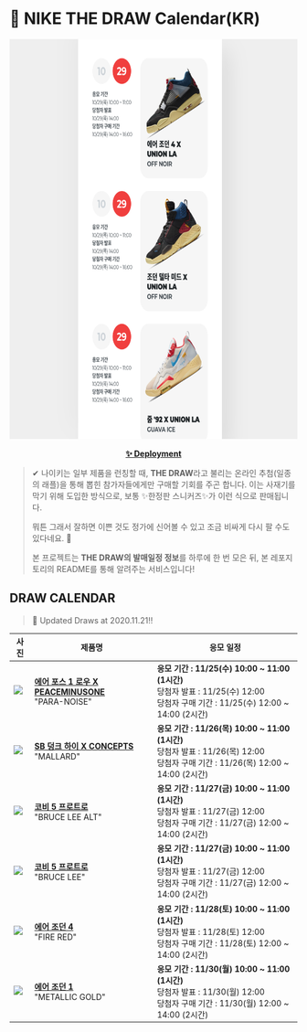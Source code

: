 # 👟 NIKE THE DRAW Calendar(KR)

<div align="center">
  <a href="https://junhoyeo.github.io/NIKE-THE-DRAW-Calendar/">
    <img src="./docs/images/preview.png" alt="Preview image of deployed application" height="700px" width="700px" />
  </a>
</div>

<p align="center">
  <a href="https://junhoyeo.github.io/NIKE-THE-DRAW-Calendar/">
    <strong>✨ Deployment</strong>
  </a>
</p>

> ✔ 나이키는 일부 제품을 런칭할 때, **THE DRAW**라고 불리는 온라인 추첨(일종의 래플)을 통해 뽑힌 참가자들에게만 구매할 기회를 주곤 합니다. 이는 사재기를 막기 위해 도입한 방식으로, 보통 ✨한정판 스니커즈✨가 이런 식으로 판매됩니다.
>
> 뭐튼 그래서 잘하면 이쁜 것도 정가에 신어볼 수 있고 조금 비싸게 다시 팔 수도 있다네요. 🤭
>
> 본 프로젝트는 **THE DRAW의 발매일정 정보**를 하루에 한 번 모은 뒤, 본 레포지토리의 README를 통해 알려주는 서비스입니다!

## DRAW CALENDAR

<!-- DRAW CALENDAR: START -->

> 👟 Updated Draws at 2020.11.21‼️

| 사진 | 제품명 | 응모 일정 |
| --- | ---- | ------- |
| <img src="https://static-breeze.nike.co.kr/kr/ko_kr/cmsstatic/product/9f97816f-dbe8-4f60-ade0-db5a8ce4aa04_primary.jpg?snkrBrowse" width="256" /> | <a href="https://www.nike.com/kr/launch/t/men/fw/nike-sportswear/DD3223-100/ditq63/air-force-1-07-paranoise"><strong>에어 포스 1 로우 X PEACEMINUSONE</strong><br /></a> "PARA-NOISE" | <strong>응모 기간 : 11/25(수) 10:00 ~ 11:00 (1시간)</strong><br />당첨자 발표 : 11/25(수) 12:00<br />당첨자 구매 기간 : 11/25(수) 12:00 ~ 14:00 (2시간) |
| <img src="https://static-breeze.nike.co.kr/kr/ko_kr/cmsstatic/product/DC6887-200/f9d6f487-2562-4964-ac96-e6c7e14017ab_primary.jpg?snkrBrowse" width="256" /> | <a href="https://www.nike.com/kr/launch/t/adult-unisex/fw/action-outdoor/DC6887-200/xrks52/nike-sb-dunk-high-pro-qs"><strong>SB 덩크 하이 X CONCEPTS</strong><br /></a> "MALLARD" | <strong>응모 기간 : 11/26(목) 10:00 ~ 11:00 (1시간)</strong><br />당첨자 발표 : 11/26(목) 12:00<br />당첨자 구매 기간 : 11/26(목) 12:00 ~ 14:00 (2시간) |
| <img src="https://static-breeze.nike.co.kr/kr/ko_kr/cmsstatic/product/CD4991-101/718fa044-e69c-4802-9bf7-a3ac19d8e258_primary.jpg?snkrBrowse" width="256" /> | <a href="https://www.nike.com/kr/launch/t/men/fw/basketball/CD4991-101/xkrw51/kobe-v-protro"><strong>코비 5 프로트로</strong><br /></a> "BRUCE LEE ALT" | <strong>응모 기간 : 11/27(금) 10:00 ~ 11:00 (1시간)</strong><br />당첨자 발표 : 11/27(금) 12:00<br />당첨자 구매 기간 : 11/27(금) 12:00 ~ 14:00 (2시간) |
| <img src="https://static-breeze.nike.co.kr/kr/ko_kr/cmsstatic/product/CD4991-700/d852f08a-0c68-448a-8825-2644651246d8_primary.jpg?snkrBrowse" width="256" /> | <a href="https://www.nike.com/kr/launch/t/men/fw/basketball/CD4991-700/vjms25/kobe-v-protro"><strong>코비 5 프로트로</strong><br /></a> "BRUCE LEE" | <strong>응모 기간 : 11/27(금) 10:00 ~ 11:00 (1시간)</strong><br />당첨자 발표 : 11/27(금) 12:00<br />당첨자 구매 기간 : 11/27(금) 12:00 ~ 14:00 (2시간) |
| <img src="https://static-breeze.nike.co.kr/kr/ko_kr/cmsstatic/product/DC7770-160/f7f3762d-2757-41ac-8d95-8932dc7d4d87_primary.jpg?snkrBrowse" width="256" /> | <a href="https://www.nike.com/kr/launch/t/men/fw/basketball/DC7770-160/qtxq44/air-jordan-4-retro"><strong>에어 조던 4</strong><br /></a> "FIRE RED" | <strong>응모 기간 : 11/28(토) 10:00 ~ 11:00 (1시간)</strong><br />당첨자 발표 : 11/28(토) 12:00<br />당첨자 구매 기간 : 11/28(토) 12:00 ~ 14:00 (2시간) |
| <img src="https://static-breeze.nike.co.kr/kr/ko_kr/cmsstatic/product/555088-032/39b82836-3878-48ce-ac72-4e2865a2d068_primary.jpg?snkrBrowse" width="256" /> | <a href="https://www.nike.com/kr/launch/t/men/fw/basketball/555088-032/jwqt79/air-jordan-1-retro-high-og"><strong>에어 조던 1</strong><br /></a> "METALLIC GOLD" | <strong>응모 기간 : 11/30(월) 10:00 ~ 11:00 (1시간)</strong><br />당첨자 발표 : 11/30(월) 12:00<br />당첨자 구매 기간 : 11/30(월) 12:00 ~ 14:00 (2시간) |

<!-- DRAW CALENDAR: END -->

